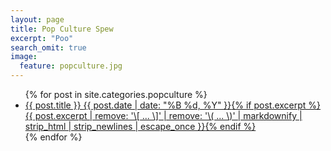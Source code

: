 ```yaml
---
layout: page
title: Pop Culture Spew
excerpt: "Poo"
search_omit: true
image:
  feature: popculture.jpg
---
```


<ul class="post-list">
{% for post in site.categories.popculture %} 
  <li><article><a href="{{ site.url }}{{ post.url }}">{{ post.title }} <span class="entry-date"><time datetime="{{ post.date | date_to_xmlschema }}">{{ post.date | date: "%B %d, %Y" }}</time></span>{% if post.excerpt %} <span class="excerpt">{{ post.excerpt | remove: '\[ ... \]' | remove: '\( ... \)' | markdownify | strip_html | strip_newlines | escape_once }}</span>{% endif %}</a></article></li>
{% endfor %}
</ul>

